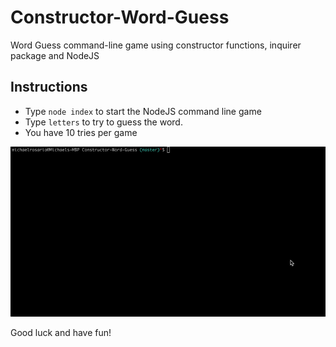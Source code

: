 # Constructor-Word-Guess
Word Guess command-line game using constructor functions, inquirer package and NodeJS

## Instructions
- Type `node index` to start the NodeJS command line game
- Type `letters` to try to guess the word.
- You have 10 tries per game

![Screenshot](sample.gif)

Good luck and have fun!


